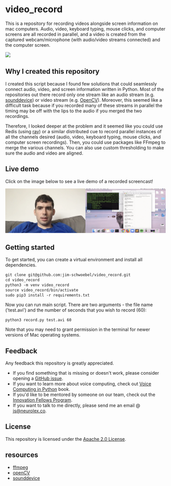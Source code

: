 # video_record
This is a repository for recording videos alongside screen information on mac computers. Audio, video, keyboard typing, mouse clicks, and computer screens are all recorded in parallel, and a video is created from the captured webcam/microphone (with audio/video streams connected) and the computer screen. 

![](https://media.giphy.com/media/3tGUlL7jKLhkupHvQa/giphy.gif)

## Why I created this repository

I created this script because I found few solutions that could seamlessly connect audio, video, and screen information written in Python. Most of the repositories out there record only one stream like an audio stream (e.g. [sounddevice](https://python-sounddevice.readthedocs.io/en/0.3.12/)) or video stream (e.g. [OpenCV](https://opencv-python-tutroals.readthedocs.io/en/latest/py_tutorials/py_tutorials.html)). Moreover, this seemed like a difficult task because if you recorded many of these streams in parallel the timing may be off with the lips to the audio if you merged the two recordings.

Therefore, I looked deeper at the problem and it seemed like you could use Redis (using [ray](https://github.com/ray-project/ray)) or a similar distributed cue to record parallel instances of all the channels desired (audio, video, keyboard typing, mouse clicks, and computer screen recordings). Then, you could use packages like FFmpeg to merge the various channels. You can also use custom thresholding to make sure the audio and video are aligned. 

## Live demo

Click on the image below to see a live demo of a recorded screencast! 

[![](https://github.com/jim-schwoebel/video_record/blob/master/screenshot.png)](https://drive.google.com/file/d/1fxiUBqNQwQoXPeFPQ33A9AuNEJLWYGHA/view?usp=sharing)

## Getting started

To get started, you can create a virtual environment and install all dependencies.
```
git clone git@github.com:jim-schwoebel/video_record.git
cd video_record
python3 -m venv video_record
source video_record/bin/activate
sudo pip3 install -r requirements.txt 
```

Now you can run main script. There are two arguments - the file name ('test.avi') and the number of seconds that you wish to record (60):

```
python3 record.py test.avi 60
```

Note that you may need to grant permission in the terminal for newer versions of Mac operating systems.

## Feedback
Any feedback this repository is greatly appreciated. 
* If you find something that is missing or doesn't work, please consider opening a [GitHub issue](https://github.com/jim-schwoebel/video_record/issues).
* If you want to learn more about voice computing, check out [Voice Computing in Python](https://github.com/jim-schwoebel/voicebook) book.
* If you'd like to be mentored by someone on our team, check out the [Innovation Fellows Program](http://neurolex.ai/research).
* If you want to talk to me directly, please send me an email @ js@neurolex.co. 

## License
This repository is licensed under the [Apache 2.0 License](https://www.apache.org/licenses/LICENSE-2.0). 

## resources
* [ffmpeg](https://ffmpeg.org/)
* [openCV](https://opencv-python-tutroals.readthedocs.io/en/latest/py_tutorials/py_tutorials.html)
* [sounddevice](https://python-sounddevice.readthedocs.io/en/0.3.12/)
